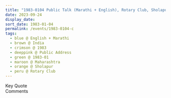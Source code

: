 ```yaml
---
title: "1983-0104 Public Talk (Marathi + English), Rotary Club, Sholapur, Maharashtra, India"
date: 2023-09-24
display_date: 
sort_date: 1983-01-04
permalink: /events/1983-0104-c
tags:
  - blue @ English + Marathi
  - brown @ India
  - crimson @ 1983
  - deeppink @ Public Address
  - green @ 1983-01
  - maroon @ Maharashtra
  - orange @ Sholapur
  - peru @ Rotary Club
---
```


<wave-list>
  <list-title color="green" width="75">Key Quote</list-title>
  <list-item color="BlanchedAlmond"  width="200"></list-item>
  <list-item color="Lavender"></list-item>
  <list-item color="BlanchedAlmond"></list-item>
</wave-list>

<br>

<wave-list>
  <list-title color="green" width="75">Comments</list-title>
  <list-item color="BlanchedAlmond"  width="200"></list-item>
  <list-item color="Lavender"></list-item>
  <list-item color="BlanchedAlmond"></list-item>
</wave-list>